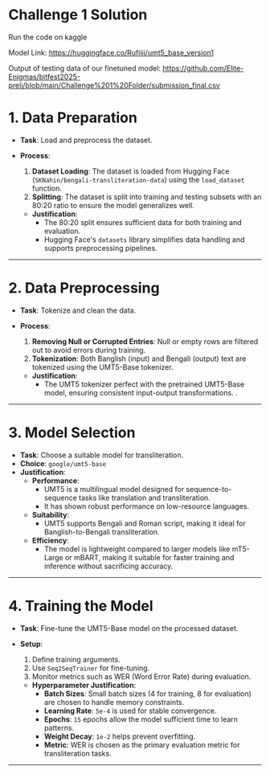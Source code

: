 # Challenge 1 Solution

Run the code on kaggle

Model Link: https://huggingface.co/Rufiiii/umt5_base_version1

Output of testing data of our finetuned model: https://github.com/Elite-Enigmas/bitfest2025-preli/blob/main/Challenge%201%20Folder/submission_final.csv

# **1. Data Preparation**
- **Task**: Load and preprocess the dataset.
- **Process**:
  1. **Dataset Loading**: The dataset is loaded from Hugging Face (`SKNahin/bengali-transliteration-data`) using the `load_dataset` function.
  2. **Splitting**: The dataset is split into training and testing subsets with an 80:20 ratio to ensure the model generalizes well.


  - **Justification**:
    - The 80:20 split ensures sufficient data for both training and evaluation.
    - Hugging Face's `datasets` library simplifies data handling and supports preprocessing pipelines.

---



# **2. Data Preprocessing**
- **Task**: Tokenize and clean the data.
- **Process**:
  1. **Removing Null or Corrupted Entries**: Null or empty rows are filtered out to avoid errors during training.
  2. **Tokenization**: Both Banglish (input) and Bengali (output) text are tokenized using the UMT5-Base tokenizer.

  

  - **Justification**:
    - The UMT5 tokenizer perfect with the pretrained UMT5-Base model, ensuring consistent input-output transformations.
    .

---


# **3. Model Selection**
- **Task**: Choose a suitable model for transliteration.
- **Choice**: `google/umt5-base`
- **Justification**:
  - **Performance**:
    - UMT5 is a multilingual model designed for sequence-to-sequence tasks like translation and transliteration.
    - It has shown robust performance on low-resource languages.
  - **Suitability**:
    - UMT5 supports Bengali and Roman script, making it ideal for Banglish-to-Bengali transliteration.
  - **Efficiency**:
    - The model is lightweight compared to larger models like mT5-Large or mBART, making it suitable for faster training and inference without sacrificing accuracy.

---


# **4. Training the Model**
- **Task**: Fine-tune the UMT5-Base model on the processed dataset.
- **Setup**:
  1. Define training arguments.
  2. Use `Seq2SeqTrainer` for fine-tuning.
  3. Monitor metrics such as WER (Word Error Rate) during evaluation.


  - **Hyperparameter Justification**:
    - **Batch Sizes**: Small batch sizes (4 for training, 8 for evaluation) are chosen to handle memory constraints.
    - **Learning Rate**: `5e-4` is used for stable convergence.
    - **Epochs**: `15` epochs allow the model sufficient time to learn patterns.
    - **Weight Decay**: `1e-2` helps prevent overfitting.
    - **Metric**: WER is chosen as the primary evaluation metric for transliteration tasks.

---

